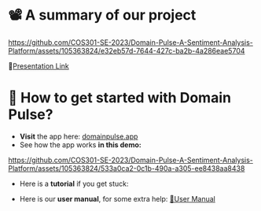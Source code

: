 # 📽️ A summary of our project


https://github.com/COS301-SE-2023/Domain-Pulse-A-Sentiment-Analysis-Platform/assets/105363824/e32eb57d-7644-427c-ba2b-4a286eae5704

🔗<a href="https://www.canva.com/design/DAFx5VnujIA/fJwP7W7GTCTukBqrh_i_Vw/view?utm_content=DAFx5VnujIA&utm_campaign=designshare&utm_medium=link&utm_source=editor">Presentation Link</a>



# 🚀 How to get started with Domain Pulse?

- **Visit** the app here:  <a href="https://domainpulse.app">domainpulse.app</a>
- See how the app works **in this demo:**

https://github.com/COS301-SE-2023/Domain-Pulse-A-Sentiment-Analysis-Platform/assets/105363824/533a0ca2-0c1b-490a-a305-ee8438aa8438

- Here is a **tutorial** if you get stuck:

- Here is our **user manual**, for some extra help: <a href="https://github.com/COS301-SE-2023/Domain-Pulse-A-Sentiment-Analysis-Platform/blob/main/documentation/User%20Manual/Version%203%20(Demo%204)/Domain_Pulse_User_Manual_V3.pdf">📖User Manual</a>
